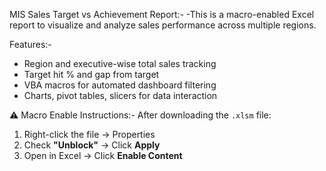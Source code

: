  MIS Sales Target vs Achievement Report:-
                   -This is a macro-enabled Excel report to visualize and analyze sales performance across multiple regions.

Features:-
- Region and executive-wise total sales tracking
- Target hit % and gap from target
- VBA macros for automated dashboard filtering
- Charts, pivot tables, slicers for data interaction

⚠️ Macro Enable Instructions:-
After downloading the `.xlsm` file:
1. Right-click the file → Properties
2. Check **"Unblock"** → Click **Apply**
3. Open in Excel → Click **Enable Content**
